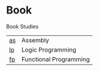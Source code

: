 # Book
Book Studies

| | |
|-|-|
| [as](as) | Assembly |
| [lp](lp) | Logic Programming |
| [fp](fp) | Functional Programming |
